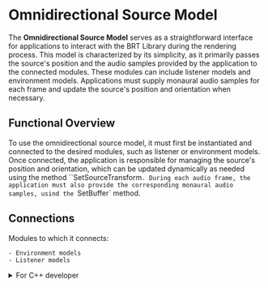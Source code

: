 # Omnidirectional Source Model  

The **Omnidirectional Source Model** serves as a straightforward interface for applications to interact with the BRT Library during the rendering process. This model is characterized by its simplicity, as it primarily passes the source's position and the audio samples provided by the application to the connected modules. These modules can include listener models and environment models. Applications must supply monaural audio samples for each frame and update the source's position and orientation when necessary.  

## Functional Overview  

To use the omnidirectional source model, it must first be instantiated and connected to the desired modules, such as listener or environment models. Once connected, the application is responsible for managing the source's position and orientation, which can be updated dynamically as needed using the method ``SetSourceTransform`. During each audio frame, the application must also provide the corresponding monaural audio samples, usind the `SetBuffer` method. 

## Connections

Modules to which it connects:

    - Environment models
    - Listener models    

<details>
<summary>For C++ developer</summary>

<ul>
<li><strong>File</strong>: /include/SourceModels/SourceOmnidirectionalModel.hpp</li>
<li><strong>Class name</strong>: CSourceOmnidirectionalModel</li>
<li><strong>Inheritance</strong>: CSourceModelBase</li>
<li><strong>Namespace</strong>: BRTSourceModel</li>
</ul> 

<h2>Class inheritance diagram</h2>
<div style="border: 1px solid #000; padding: 10px; display: inline-block;">
    <img src="/BRT-Documentation/assets/sysmldiagrams/SourceModelsClassDiagram.png" alt="Omnidirectional Source Model Class diagram" style="display: block; margin: 0 auto;">
    <p style="text-align: center;">Omnidirectional Source Model Class diagram.</p>
</div>
<br>

<h2>How to instantiate</h2>

```cpp
// Assuming that the ID of this environment model is contained in _environmentID.
brtManager.BeginSetup();
std::shared_ptr<BRTSourceModel::CSourceOmnidirectionalModel> soundSource = brtManager->CreateSoundSource<BRTSourceModel::CSourceOmnidirectionalModel>(soundSourceID);
brtManager.EndSetup();
if (soundSource == nullptr) {
	// error	
}
```
<h2>How to connect</h2>
Connect it to a listener model.

```cpp
// Assuming that the soundSource could be a ID(string) or a std::shared_ptr<BRTSourceModel::CSourceModelBase>;
std::shared_ptr<BRTListenerModel::CListenerModelBase> listenerModel = brtManager->GetListenerModel<BRTListenerModel::CListenerModelBase>(_listenerModelID);
if (listenerModel != nullptr) {			
	bool control = listenerModel->ConnectSoundSource(soundSource);
}
```

Connect it to a environment model.
```cpp
// Assuming that the ID of this source model is contained in _sourceID and 
// that the ID of this environment is contained in _environmentModelID.
std::shared_ptr<BRTEnvironmentModel::CEnviromentModelBase> environmentModel = brtManager->GetEnvironmentModel<BRTEnvironmentModel::CEnviromentModelBase>(_environmentModelID);
if (environmentModel != nullptr) {			
	bool control = environmentModel->ConnectSoundSource(_sourceID);
}
```


<h2>Public methods</h2>

```cpp
void SetBuffer(const CMonoBuffer<float>& _buffer)
CMonoBuffer<float> GetBuffer()

void SetSourceTransform(Common::CTransform _transform)
const Common::CTransform& GetSourceTransform() const

std::string GetID()

TSourceType GetSourceType()
```


</details>